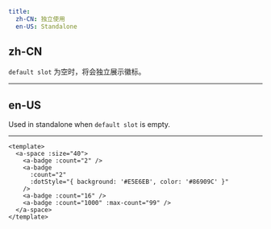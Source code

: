 ```yaml
title:
  zh-CN: 独立使用
  en-US: Standalone
```

## zh-CN

`default slot` 为空时，将会独立展示徽标。

---

## en-US

Used in standalone when `default slot` is empty.

---

```vue
<template>
  <a-space :size="40">
    <a-badge :count="2" />
    <a-badge
      :count="2"
      :dotStyle="{ background: '#E5E6EB', color: '#86909C' }"
    />
    <a-badge :count="16" />
    <a-badge :count="1000" :max-count="99" />
  </a-space>
</template>
```
